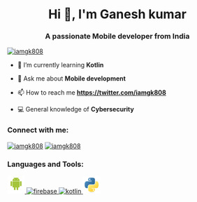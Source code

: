 <h1 align="center">Hi 👋, I'm Ganesh kumar</h1>
<h3 align="center">A passionate Mobile developer from India</h3>

<p align="left"> <a href="https://twitter.com/iamgk808" target="blank"><img src="https://img.shields.io/twitter/follow/iamgk808?logo=twitter&style=for-the-badge" alt="iamgk808" /></a> </p>

- 🌱 I’m currently learning **Kotlin**

- 💬 Ask me about **Mobile development**

- 📫 How to reach me **https://twitter.com/iamgk808**

- 💻 General knowledge of **Cybersecurity**

<h3 align="left">Connect with me:</h3>
<p align="left">
<a href="https://twitter.com/iamgk808" target="blank"><img align="center" src="https://raw.githubusercontent.com/rahuldkjain/github-profile-readme-generator/master/src/images/icons/Social/twitter.svg" alt="iamgk808" height="30" width="40" /></a>
<a href="https://linkedin.com/in/iamgk808" target="blank"><img align="center" src="https://raw.githubusercontent.com/rahuldkjain/github-profile-readme-generator/master/src/images/icons/Social/linked-in-alt.svg" alt="iamgk808" height="30" width="40" /></a>
</p>

<h3 align="left">Languages and Tools:</h3>
<p align="left"> <a href="https://developer.android.com" target="_blank" rel="noreferrer"> <img src="https://raw.githubusercontent.com/devicons/devicon/master/icons/android/android-original-wordmark.svg" alt="android" width="40" height="40"/> </a> <a href="https://firebase.google.com/" target="_blank" rel="noreferrer"> <img src="https://www.vectorlogo.zone/logos/firebase/firebase-icon.svg" alt="firebase" width="40" height="40"/> </a> <a href="https://kotlinlang.org" target="_blank" rel="noreferrer"> <img src="https://www.vectorlogo.zone/logos/kotlinlang/kotlinlang-icon.svg" alt="kotlin" width="40" height="40"/> </a> <a href="https://www.python.org" target="_blank" rel="noreferrer"> <img src="https://raw.githubusercontent.com/devicons/devicon/master/icons/python/python-original.svg" alt="python" width="40" height="40"/> </a> </p>
